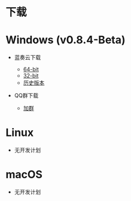 # 下载



# Windows (v0.8.4-Beta)

* 蓝奏云下载

  * [64-bit](https://spota.lanzous.com/b00ntdpub)
  * [32-bit](https://spota.lanzous.com/b00ntdpub)
  * [历史版本](https://spota.lanzous.com/iNF4Ufeo3zg)

  

* QQ群下载

  * [加群](https://jq.qq.com/?wv=1027&k=0CcA7oRO)

# Linux

* 无开发计划



# macOS

* 无开发计划

